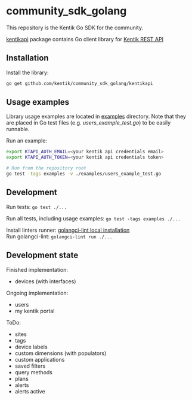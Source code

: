 # community_sdk_golang

This repository is the Kentik Go SDK for the community.

[kentikapi](kentikapi) package contains Go client library for [Kentik REST API](https://kb.kentik.com/v0/Ab09.htm)

## Installation

Install the library:

```bash
go get github.com/kentik/community_sdk_golang/kentikapi
```

## Usage examples

Library usage examples are located in [examples](examples) directory.
Note that they are placed in Go test files (e.g. _users_example_test.go_) to be easily runnable.

Run an example:

```bash
export KTAPI_AUTH_EMAIL=<your kentik api credentials email>
export KTAPI_AUTH_TOKEN=<your kentik api credentials token>

# Run from the repository root
go test -tags examples -v ./examples/users_example_test.go
```

## Development

Run tests: `go test ./...`

Run all tests, including usage examples: `go test -tags examples ./...`

Install linters runner: [golangci-lint local installation](https://golangci-lint.run/usage/install/#local-installation)  
Run golangci-lint: `golangci-lint run ./...`

## Development state

Finished implementation:
- devices (with interfaces)

Ongoing implementation:
- users
- my kentik portal

ToDo:
- sites
- tags
- device labels
- custom dimensions (with populators)
- custom applications
- saved filters
- query methods
- plans
- alerts
- alerts active
